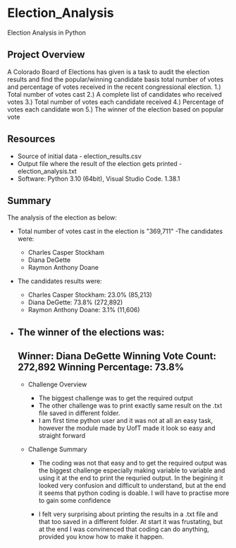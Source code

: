 # Election_Analysis
Election Analysis in Python

## Project Overview
A Colorado Board of Elections has given is a task to audit the election results and find the popular/winning candidate basis total number of votes and percentage of votes received in the recent congressional election. 
  1.) Total number of votes cast
  2.) A complete list of candidates who received votes
  3.) Total number of votes each candidate received
  4.) Percentage of votes each candidate won
  5.) The winner of the election based on popular vote

## Resources
 - Source of initial data - election_results.csv
 - Output file where the result of the election gets printed - election_analysis.txt
 - Software: Python 3.10 (64bit), Visual Studio Code. 1.38.1
 
 ## Summary
 The analysis of the election as below:
 - Total number of votes cast in the election is "369,711"
 -The candidates were:
      - Charles Casper Stockham
      - Diana DeGette
      - Raymon Anthony Doane
  - The candidates results were:
      - Charles Casper Stockham: 23.0% (85,213)
      - Diana DeGette: 73.8% (272,892)
      - Raymon Anthony Doane: 3.1% (11,606)
  - The winner of the elections was:
    -------------------------
    Winner: Diana DeGette
    Winning Vote Count: 272,892
    Winning Percentage: 73.8% 
    -------------------------
   
    - Challenge Overview
       - The biggest challenge was to get the required output
       - The other challenge was to print exactly same result on the .txt file saved in different folder.
       - I am first time python user and it was not at all an easy task, however the module made by UofT made it look so easy and straight forward
  
    - Challenge Summary
        - The coding was not that easy and to get the required output was the biggest challenge especially making variable to variable and using it at the end to print the requried output. In the begining it looked very confusion and difficult to understand, but at the end it seems that python coding is doable. I will have to practise more to gain some confidence
       
       - I felt very surprising about printing the results in a .txt file and that too saved in a different folder. At start it was frustating, but at the end I was convinenced that coding can do anything, provided you know how to make it happen.  
        
      
